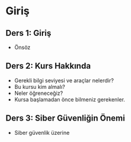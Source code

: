 # Giriş

## Ders 1: Giriş
* Önsöz

## Ders 2: Kurs Hakkında
* Gerekli bilgi seviyesi ve araçlar nelerdir?
* Bu kursu kim almalı?
* Neler öğreneceğiz?
* Kursa başlamadan önce bilmeniz gerekenler.

## Ders 3: Siber Güvenliğin Önemi
* Siber güvenlik üzerine
